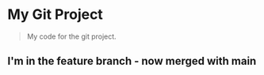# My Git Project

> My code for the git project.

## I'm in the feature branch - now merged with main